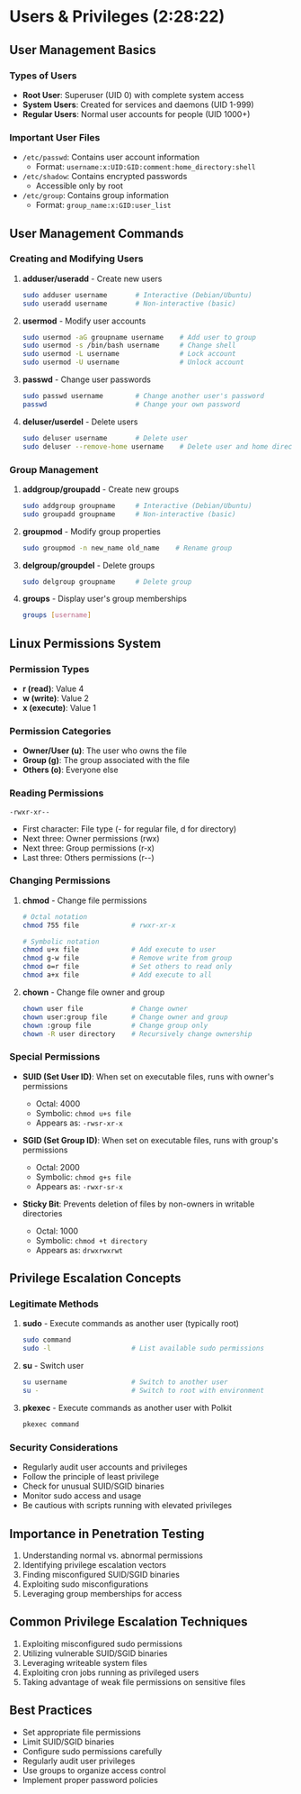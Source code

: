 # Users & Privileges (2:28:22)

## User Management Basics

### Types of Users
- **Root User**: Superuser (UID 0) with complete system access
- **System Users**: Created for services and daemons (UID 1-999)
- **Regular Users**: Normal user accounts for people (UID 1000+)

### Important User Files
- `/etc/passwd`: Contains user account information
  - Format: `username:x:UID:GID:comment:home_directory:shell`
- `/etc/shadow`: Contains encrypted passwords
  - Accessible only by root
- `/etc/group`: Contains group information
  - Format: `group_name:x:GID:user_list`

## User Management Commands

### Creating and Modifying Users
1. **adduser/useradd** - Create new users
   ```bash
   sudo adduser username       # Interactive (Debian/Ubuntu)
   sudo useradd username       # Non-interactive (basic)
   ```

2. **usermod** - Modify user accounts
   ```bash
   sudo usermod -aG groupname username    # Add user to group
   sudo usermod -s /bin/bash username     # Change shell
   sudo usermod -L username               # Lock account
   sudo usermod -U username               # Unlock account
   ```

3. **passwd** - Change user passwords
   ```bash
   sudo passwd username        # Change another user's password
   passwd                      # Change your own password
   ```

4. **deluser/userdel** - Delete users
   ```bash
   sudo deluser username       # Delete user
   sudo deluser --remove-home username    # Delete user and home directory
   ```

### Group Management
1. **addgroup/groupadd** - Create new groups
   ```bash
   sudo addgroup groupname     # Interactive (Debian/Ubuntu)
   sudo groupadd groupname     # Non-interactive (basic)
   ```

2. **groupmod** - Modify group properties
   ```bash
   sudo groupmod -n new_name old_name    # Rename group
   ```

3. **delgroup/groupdel** - Delete groups
   ```bash
   sudo delgroup groupname     # Delete group
   ```

4. **groups** - Display user's group memberships
   ```bash
   groups [username]
   ```

## Linux Permissions System

### Permission Types
- **r (read)**: Value 4
- **w (write)**: Value 2
- **x (execute)**: Value 1

### Permission Categories
- **Owner/User (u)**: The user who owns the file
- **Group (g)**: The group associated with the file
- **Others (o)**: Everyone else

### Reading Permissions
```
-rwxr-xr--
```
- First character: File type (- for regular file, d for directory)
- Next three: Owner permissions (rwx)
- Next three: Group permissions (r-x)
- Last three: Others permissions (r--)

### Changing Permissions

1. **chmod** - Change file permissions
   ```bash
   # Octal notation
   chmod 755 file             # rwxr-xr-x

   # Symbolic notation
   chmod u+x file             # Add execute to user
   chmod g-w file             # Remove write from group
   chmod o=r file             # Set others to read only
   chmod a+x file             # Add execute to all
   ```

2. **chown** - Change file owner and group
   ```bash
   chown user file            # Change owner
   chown user:group file      # Change owner and group
   chown :group file          # Change group only
   chown -R user directory    # Recursively change ownership
   ```

### Special Permissions
- **SUID (Set User ID)**: When set on executable files, runs with owner's permissions
  - Octal: 4000
  - Symbolic: `chmod u+s file`
  - Appears as: `-rwsr-xr-x`

- **SGID (Set Group ID)**: When set on executable files, runs with group's permissions
  - Octal: 2000
  - Symbolic: `chmod g+s file`
  - Appears as: `-rwxr-sr-x`

- **Sticky Bit**: Prevents deletion of files by non-owners in writable directories
  - Octal: 1000
  - Symbolic: `chmod +t directory`
  - Appears as: `drwxrwxrwt`

## Privilege Escalation Concepts

### Legitimate Methods
1. **sudo** - Execute commands as another user (typically root)
   ```bash
   sudo command
   sudo -l                    # List available sudo permissions
   ```

2. **su** - Switch user
   ```bash
   su username                # Switch to another user
   su -                       # Switch to root with environment
   ```

3. **pkexec** - Execute commands as another user with Polkit
   ```bash
   pkexec command
   ```

### Security Considerations
- Regularly audit user accounts and privileges
- Follow the principle of least privilege
- Check for unusual SUID/SGID binaries
- Monitor sudo access and usage
- Be cautious with scripts running with elevated privileges

## Importance in Penetration Testing
1. Understanding normal vs. abnormal permissions
2. Identifying privilege escalation vectors
3. Finding misconfigured SUID/SGID binaries
4. Exploiting sudo misconfigurations
5. Leveraging group memberships for access

## Common Privilege Escalation Techniques
1. Exploiting misconfigured sudo permissions
2. Utilizing vulnerable SUID/SGID binaries
3. Leveraging writeable system files
4. Exploiting cron jobs running as privileged users
5. Taking advantage of weak file permissions on sensitive files

## Best Practices
- Set appropriate file permissions
- Limit SUID/SGID binaries
- Configure sudo permissions carefully
- Regularly audit user privileges
- Use groups to organize access control
- Implement proper password policies
